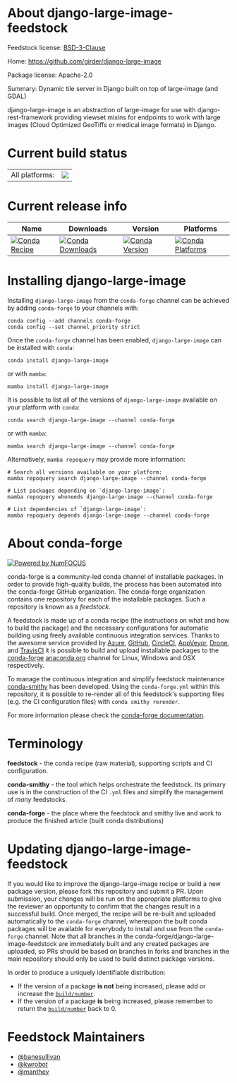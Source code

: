 About django-large-image-feedstock
==================================

Feedstock license: [BSD-3-Clause](https://github.com/conda-forge/django-large-image-feedstock/blob/main/LICENSE.txt)

Home: https://github.com/girder/django-large-image

Package license: Apache-2.0

Summary: Dynamic tile server in Django built on top of large-image (and GDAL)

django-large-image is an abstraction of large-image for use with
django-rest-framework providing viewset mixins for endpoints to work with
large images (Cloud Optimized GeoTiffs or medical image formats) in Django.


Current build status
====================


<table><tr><td>All platforms:</td>
    <td>
      <a href="https://dev.azure.com/conda-forge/feedstock-builds/_build/latest?definitionId=16031&branchName=main">
        <img src="https://dev.azure.com/conda-forge/feedstock-builds/_apis/build/status/django-large-image-feedstock?branchName=main">
      </a>
    </td>
  </tr>
</table>

Current release info
====================

| Name | Downloads | Version | Platforms |
| --- | --- | --- | --- |
| [![Conda Recipe](https://img.shields.io/badge/recipe-django--large--image-green.svg)](https://anaconda.org/conda-forge/django-large-image) | [![Conda Downloads](https://img.shields.io/conda/dn/conda-forge/django-large-image.svg)](https://anaconda.org/conda-forge/django-large-image) | [![Conda Version](https://img.shields.io/conda/vn/conda-forge/django-large-image.svg)](https://anaconda.org/conda-forge/django-large-image) | [![Conda Platforms](https://img.shields.io/conda/pn/conda-forge/django-large-image.svg)](https://anaconda.org/conda-forge/django-large-image) |

Installing django-large-image
=============================

Installing `django-large-image` from the `conda-forge` channel can be achieved by adding `conda-forge` to your channels with:

```
conda config --add channels conda-forge
conda config --set channel_priority strict
```

Once the `conda-forge` channel has been enabled, `django-large-image` can be installed with `conda`:

```
conda install django-large-image
```

or with `mamba`:

```
mamba install django-large-image
```

It is possible to list all of the versions of `django-large-image` available on your platform with `conda`:

```
conda search django-large-image --channel conda-forge
```

or with `mamba`:

```
mamba search django-large-image --channel conda-forge
```

Alternatively, `mamba repoquery` may provide more information:

```
# Search all versions available on your platform:
mamba repoquery search django-large-image --channel conda-forge

# List packages depending on `django-large-image`:
mamba repoquery whoneeds django-large-image --channel conda-forge

# List dependencies of `django-large-image`:
mamba repoquery depends django-large-image --channel conda-forge
```


About conda-forge
=================

[![Powered by
NumFOCUS](https://img.shields.io/badge/powered%20by-NumFOCUS-orange.svg?style=flat&colorA=E1523D&colorB=007D8A)](https://numfocus.org)

conda-forge is a community-led conda channel of installable packages.
In order to provide high-quality builds, the process has been automated into the
conda-forge GitHub organization. The conda-forge organization contains one repository
for each of the installable packages. Such a repository is known as a *feedstock*.

A feedstock is made up of a conda recipe (the instructions on what and how to build
the package) and the necessary configurations for automatic building using freely
available continuous integration services. Thanks to the awesome service provided by
[Azure](https://azure.microsoft.com/en-us/services/devops/), [GitHub](https://github.com/),
[CircleCI](https://circleci.com/), [AppVeyor](https://www.appveyor.com/),
[Drone](https://cloud.drone.io/welcome), and [TravisCI](https://travis-ci.com/)
it is possible to build and upload installable packages to the
[conda-forge](https://anaconda.org/conda-forge) [anaconda.org](https://anaconda.org/)
channel for Linux, Windows and OSX respectively.

To manage the continuous integration and simplify feedstock maintenance
[conda-smithy](https://github.com/conda-forge/conda-smithy) has been developed.
Using the ``conda-forge.yml`` within this repository, it is possible to re-render all of
this feedstock's supporting files (e.g. the CI configuration files) with ``conda smithy rerender``.

For more information please check the [conda-forge documentation](https://conda-forge.org/docs/).

Terminology
===========

**feedstock** - the conda recipe (raw material), supporting scripts and CI configuration.

**conda-smithy** - the tool which helps orchestrate the feedstock.
                   Its primary use is in the construction of the CI ``.yml`` files
                   and simplify the management of *many* feedstocks.

**conda-forge** - the place where the feedstock and smithy live and work to
                  produce the finished article (built conda distributions)


Updating django-large-image-feedstock
=====================================

If you would like to improve the django-large-image recipe or build a new
package version, please fork this repository and submit a PR. Upon submission,
your changes will be run on the appropriate platforms to give the reviewer an
opportunity to confirm that the changes result in a successful build. Once
merged, the recipe will be re-built and uploaded automatically to the
`conda-forge` channel, whereupon the built conda packages will be available for
everybody to install and use from the `conda-forge` channel.
Note that all branches in the conda-forge/django-large-image-feedstock are
immediately built and any created packages are uploaded, so PRs should be based
on branches in forks and branches in the main repository should only be used to
build distinct package versions.

In order to produce a uniquely identifiable distribution:
 * If the version of a package **is not** being increased, please add or increase
   the [``build/number``](https://docs.conda.io/projects/conda-build/en/latest/resources/define-metadata.html#build-number-and-string).
 * If the version of a package **is** being increased, please remember to return
   the [``build/number``](https://docs.conda.io/projects/conda-build/en/latest/resources/define-metadata.html#build-number-and-string)
   back to 0.

Feedstock Maintainers
=====================

* [@banesullivan](https://github.com/banesullivan/)
* [@kwrobot](https://github.com/kwrobot/)
* [@manthey](https://github.com/manthey/)

